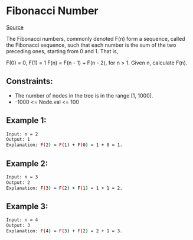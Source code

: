 # Fibonacci Number
[Source](https://leetcode.com/problems/fibonacci-number/)

The Fibonacci numbers, commonly denoted F(n) form a sequence, called the Fibonacci sequence, such that each number is the sum of the two preceding ones, starting from 0 and 1. That is,

F(0) = 0, F(1) = 1
F(n) = F(n - 1) + F(n - 2), for n > 1.
Given n, calculate F(n).

## Constraints:

 - The number of nodes in the tree is in the range [1, 1000].
 - -1000 <= Node.val <= 100

## Example 1:
```sh
Input: n = 2
Output: 1
Explanation: F(2) = F(1) + F(0) = 1 + 0 = 1.
```

## Example 2:
```sh
Input: n = 3
Output: 2
Explanation: F(3) = F(2) + F(1) = 1 + 1 = 2.
```

## Example 3:
```sh
Input: n = 4
Output: 3
Explanation: F(4) = F(3) + F(2) = 2 + 1 = 3.
```